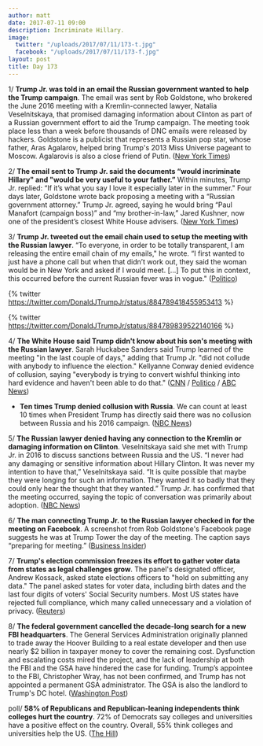 ```yaml
---
author: matt
date: 2017-07-11 09:00
description: Incriminate Hillary.
image:
  twitter: "/uploads/2017/07/11/173-t.jpg"
  facebook: "/uploads/2017/07/11/173-f.jpg"
layout: post
title: Day 173
---
```



1/ **Trump Jr. was told in an email the Russian government wanted to help the Trump campaign**. The email was sent by Rob Goldstone, who brokered the June 2016 meeting with a Kremlin-connected lawyer, Natalia Veselnitskaya, that promised damaging information about Clinton as part of a Russian government effort to aid the Trump campaign. The meeting took place less than a week before thousands of DNC emails were released by hackers. Goldstone is a publicist that represents a Russian pop star, whose father, Aras Agalarov, helped bring Trump's 2013 Miss Universe pageant to Moscow. Agalarovis is also a close friend of Putin. ([New York Times](https://www.nytimes.com/2017/07/10/us/politics/donald-trump-jr-russia-email-candidacy.html))

2/ **The email sent to Trump Jr. said the documents “would incriminate Hillary" and "would be very useful to your father.”** Within minutes, Trump Jr. replied: “If it’s what you say I love it especially later in the summer." Four days later, Goldstone wrote back proposing a meeting with a “Russian government attorney.” Trump Jr. agreed, saying he would bring “Paul Manafort (campaign boss)” and “my brother-in-law,” Jared Kushner, now one of the president’s closest White House advisers. ([New York Times](https://www.nytimes.com/2017/07/11/us/politics/trump-russia-email-clinton.html))

3/ **Trump Jr. tweeted out the email chain used to setup the meeting with the Russian lawyer**. “To everyone, in order to be totally transparent, I am releasing the entire email chain of my emails," he wrote. “I first wanted to just have a phone call but when that didn’t work out, they said the woman would be in New York and asked if I would meet. [...] To put this in context, this occurred before the current Russian fever was in vogue." ([Politico](http://www.politico.com/story/2017/07/11/donald-trump-jr-posts-email-chain-setting-up-meeting-with-russian-lawyer-240402))

{% twitter https://twitter.com/DonaldJTrumpJr/status/884789418455953413 %}

{% twitter https://twitter.com/DonaldJTrumpJr/status/884789839522140166 %}

4/ **The White House said Trump didn't know about his son's meeting with the Russian lawyer**. Sarah Huckabee Sanders said Trump learned of the meeting "in the last couple of days," adding that Trump Jr. "did not collude with anybody to influence the election." Kellyanne Conway denied evidence of collusion, saying "everybody is trying to convert wishful thinking into hard evidence and haven't been able to do that." ([CNN](http://www.cnn.com/2017/07/10/politics/trump-knowledge-meeting-natalia-veselnitskaya/index.html) / [Politico](http://www.politico.com/story/2017/07/10/donald-trump-jr-russia-lawyer-meeting-kellyanne-conway-240354) / [ABC News](http://abcnews.go.com/Politics/trump-learned-sons-meeting-russian-attorney-couple-days/story?id=48553265))

* **Ten times Trump denied collusion with Russia**. We can count at least 10 times when President Trump has directly said there was no collusion between Russia and his 2016 campaign. ([NBC News](http://www.nbcnews.com/politics/first-read/ten-times-trump-denied-collusion-russia-n781656))

5/ **The Russian lawyer denied having any connection to the Kremlin or damaging information on Clinton**. Veselnitskaya said she met with Trump Jr. in 2016 to discuss sanctions between Russia and the US. “I never had any damaging or sensitive information about Hillary Clinton. It was never my intention to have that,” Veselnitskaya said. “It is quite possible that maybe they were longing for such an information. They wanted it so badly that they could only hear the thought that they wanted.” Trump Jr. has confirmed that the meeting occurred, saying the topic of conversation was primarily about adoption. ([NBC News](http://www.nbcnews.com/news/world/russian-lawyer-who-met-trump-jr-i-didn-t-have-n781631))

6/ **The man connecting Trump Jr. to the Russian lawyer checked in for the meeting on Facebook**. A screenshot from Rob Goldstone's Facebook page suggests he was at Trump Tower the day of the meeting. The caption says “preparing for meeting.” ([Business Insider](http://www.businessinsider.com/goldstone-emails-about-clinton-and-russia-checks-in-for-the-meeting-2017-7))

7/ **Trump's election commission freezes its effort to gather voter data from states as legal challenges grow**. The panel's designated officer, Andrew Kossack, asked state elections officers to "hold on submitting any data." The panel asked states for voter data, including birth dates and the last four digits of voters' Social Security numbers. Most US states have rejected full compliance, which many called unnecessary and a violation of privacy. ([Reuters](https://www.reuters.com/article/us-usa-trump-vote-idUSKBN19V29W))

8/ **The federal government cancelled the decade-long search for a new FBI headquarters**. The General Services Administration originally planned to trade away the Hoover Building to a real estate developer and then use nearly $2 billion in taxpayer money to cover the remaining cost. Dysfunction and escalating costs mired the project, and the lack of leadership at both the FBI and the GSA have hindered the case for funding. Trump’s appointee to the FBI, Christopher Wray, has not been confirmed, and Trump has not appointed a permanent GSA administrator. The GSA is also the landlord to Trump's DC hotel. ([Washington Post](https://www.washingtonpost.com/business/economy/2017/07/10/e25c1080-65af-11e7-9928-22d00a47778f_story.html))

poll/ **58% of Republicans and Republican-leaning independents think colleges hurt the country**. 72% of Democrats say colleges and universities have a positive effect on the country. Overall, 55% think colleges and universities help the US. ([The Hill](http://thehill.com/homenews/news/341305-poll-most-republicans-say-colleges-have-negative-impact-on-us))